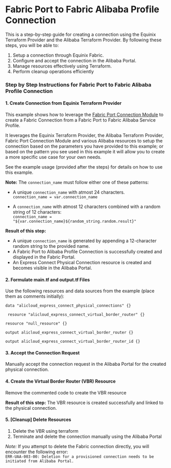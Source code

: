 # Fabric Port to Fabric Alibaba Profile Connection

This is a step-by-step guide for creating a connection using the Equinix Terraform Provider and the Alibaba Terraform Provider.
By following these steps, you will be able to:

1. Setup a connection through Equinix Fabric.
2. Configure and accept the connection in the Alibaba Portal.
3. Manage resources effectively using Terraform.
4. Perform cleanup operations efficiently

### Step by Step Instructions for Fabric Port to Fabric Alibaba Profile Connection

#### 1. Create Connection from Equinix Terraform Provider

This example shows how to leverage the [Fabric Port Connection Module](https://registry.terraform.io/modules/equinix/fabric/equinix/latest/submodules/port-connection)
to create a Fabric Connection from a Fabric Port to Fabric Alibaba Service Profile.

It leverages the Equinix Terraform Provider, the Alibaba Terraform Provider, Fabric Port Connection
Module and various Alibaba resources to setup the connection based on the parameters you have provided to this example; or based on the pattern
you see used in this example it will allow you to create a more specific use case for your own needs. 

See the example usage (provided after the steps) for details on how to use this example.

**Note:** The `connection_name` must follow either one of these patterns:

* A unique `connection_name` with atmost 24 characters.  
`connection_name = var.connection_name`

* A `connection_name` with atmost 12 characters combined with a random string of 12 characters:  
  `connection_name = "${var.connection_name}${random_string.random.result}"`

**Result of this step:**
* A unique `connection_name` is generated by appending a 12-character random string to the provided name.
* A Fabric Port to Alibaba Profile Connection is successfully created and displayed in the Fabric Portal.
* An Express Connect Physical Connection resource is created and becomes visible in the Alibaba Portal.

#### 2. Formulate main.tf and output.tf Files
Use the following resources and data sources from the example (place them as comments initially):

`data "alicloud_express_connect_physical_connections" {}`

` resource "alicloud_express_connect_virtual_border_router" {}`

`resource "null_resource" {}`

`output alicloud_express_connect_virtual_border_router {}`

`output alicloud_express_connect_virtual_border_router_id {}`

#### 3. Accept the Connection Request
Manually accept the connection request in the Alibaba Portal for the created physical connection.

#### 4. Create the Virtual Border Router (VBR) Resource
Remove the commented code to create the VBR resource

**Result of this step:**
The VBR resource is created successfully and linked to the physical connection.

#### 5. [Cleanup] Delete Resources
1. Delete the VBR using terraform
2. Terminate and delete the connection manually using the Alibaba Portal

*Note:* If you attempt to delete the Fabric connection directly, you will encounter the following error:  
`ERR-UAA-003-00: Deletion for a provisioned connection needs to be initiated from Alibaba Portal.`

<!-- BEGIN_TF_DOCS -->

<!-- END_TF_DOCS -->

